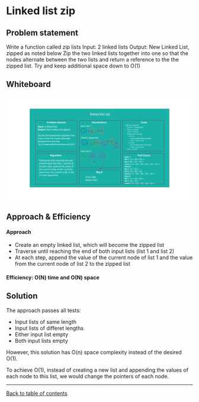 # Linked list zip

## Problem statement

Write a function called zip lists
Input: 2 linked lists
Output: New Linked List, zipped as noted below
Zip the two linked lists together into one so that the nodes alternate between the two lists and return a reference to the the zipped list.
Try and keep additional space down to O(1)

## Whiteboard
![Whiteboard solution](./linkedlistzip.png)

## Approach & Efficiency
#### Approach
- Create an empty linked list, which will become the zipped list
- Traverse until reaching the end of both input lists (list 1 and list 2)
- At each step, append the value of the current node of list 1 and the value from the current node of list 2 to the zipped list

#### Efficiency: O(N) time and O(N) space

## Solution
The approach passes all tests:
- Input lists of same length
- Input lists of differet lengths
- Either input list empty
- Both input lists empty

However, this solution has O(n) space complexity instead of the desired O(1).

To achieve O(1), instead of creating a new list and appending the values of each node to this list, we would change the pointers of each node.

---

[Back to table of contents](../../README.md)
